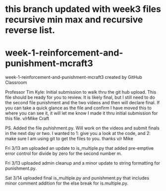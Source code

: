 # this branch updated with week3 files recursive min max and recursive reverse list.


# week-1-reinforcement-and-punishment-mcraft3
week-1-reinforcement-and-punishment-mcraft3 created by GitHub Classroom

Professor Tim Kyle: Initial submission to walk thru the git hub upload. This file should be ready for you to review. It is likely final, 
but I still need to do the second file punishment and the two videos and then will declare final. If you can take a
quick glance as the file and confirm I have moved this to where you can see it, it will let me know I made it thru 
initial submission for this file. v/rMike Craft

PS. Added the file puhishment.py. Will work on the videos and submit finals in the next day or two. I wanted to 1: give you a look at the code, and 2: make sure I am using git to get the files to you. thanks v/r Mike

Fri 3/13 am uploaded an update to is_multiple.py that added pre-emptive error control for divide by zero for the second number m.

Fri 3/13 uploaded admin cleanup and a minor update to string formatting for punishment.py.

Sat 3/14 uploaded final is_multiple.py and punishment.py that includes minor comment addition for the else break for is.multiple.py.
